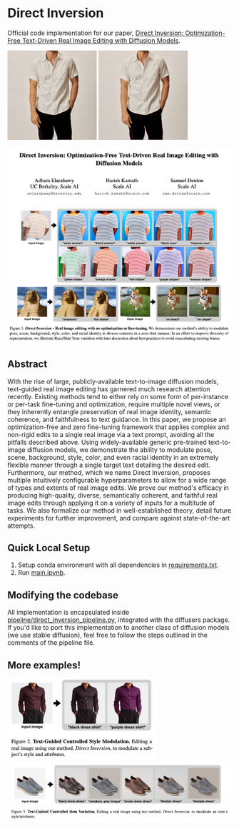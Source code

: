 # Direct Inversion
Official code implementation for our paper, [Direct Inversion: Optimization-Free Text-Driven Real Image Editing with Diffusion Models](https://arxiv.org/abs/2211.07825).

<img src="assets/white_to_green_shirt.gif" alt="drawing" width="200"/>
<img src="assets/white_to_brown_shirt.gif" alt="drawing" width="200"/>

![Paper Thumbnail](assets/paper_thumbnail.png)

## Abstract
With the rise of large, publicly-available text-to-image diffusion models, text-guided real image editing has garnered much research attention recently. Existing methods tend to either rely on some form of per-instance or per-task fine-tuning and optimization, require multiple novel views, or they inherently entangle preservation of real image identity, semantic coherence, and faithfulness to text guidance. In this paper, we propose an optimization-free and zero fine-tuning framework that applies complex and non-rigid edits to a single real image via a text prompt, avoiding all the pitfalls described above. Using widely-available generic pre-trained text-to-image diffusion models, we demonstrate the ability to modulate pose, scene, background, style, color, and even racial identity in an extremely flexible manner through a single target text detailing the desired edit. Furthermore, our method, which we name Direct Inversion, proposes multiple intuitively configurable hyperparameters to allow for a wide range of types and extents of real image edits. We prove our method's efficacy in producing high-quality, diverse, semantically coherent, and faithful real image edits through applying it on a variety of inputs for a multitude of tasks. We also formalize our method in well-established theory, detail future experiments for further improvement, and compare against state-of-the-art attempts.

## Quick Local Setup
1. Setup conda environment with all dependencies in [requirements.txt](requirements.txt).
2. Run [main.ipynb](main.ipynb).

## Modifying the codebase
All implementation is encapsulated inside [pipeline/direct_inversion_pipeline.py](pipeline/direct_inversion_pipeline.py), integrated with the diffusers package. If you'd like to port this implementation to another class of diffusion models (we use stable diffusion), feel free to follow the steps outlined in the comments of the pipeline file.

## More examples!
![shirt variation](assets/shirt_variation.png)
![shoe variation](assets/shoe_variation.png)